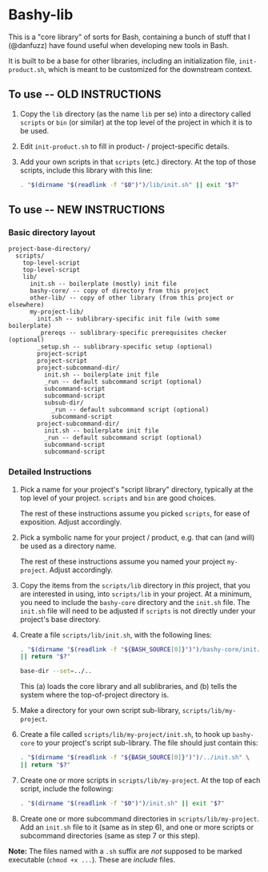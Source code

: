 Bashy-lib
=========

This is a "core library" of sorts for Bash, containing a bunch of stuff that
I (@danfuzz) have found useful when developing new tools in Bash.

It is built to be a base for other libraries, including an initialization file,
`init-product.sh`, which is meant to be customized for the downstream context.

## To use -- OLD INSTRUCTIONS

1. Copy the `lib` directory (as the name `lib` per se) into a directory called
   `scripts` or `bin` (or similar) at the top level of the project in which it
   is to be used.

2. Edit `init-product.sh` to fill in product- / project-specific details.

3. Add your own scripts in that `scripts` (etc.) directory. At the top of those
   scripts, include this library with this line:

   ```bash
   . "$(dirname "$(readlink -f "$0")")/lib/init.sh" || exit "$?"
   ```

## To use -- NEW INSTRUCTIONS

### Basic directory layout

```
project-base-directory/
  scripts/
    top-level-script
    top-level-script
    lib/
      init.sh -- boilerplate (mostly) init file
      bashy-core/ -- copy of directory from this project
      other-lib/ -- copy of other library (from this project or elsewhere)
      my-project-lib/
        init.sh -- sublibrary-specific init file (with some boilerplate)
        _prereqs -- sublibrary-specific prerequisites checker (optional)
        _setup.sh -- sublibrary-specific setup (optional)
        project-script
        project-script
        project-subcommand-dir/
          init.sh -- boilerplate init file
          _run -- default subcommand script (optional)
          subcommand-script
          subcommand-script
          subsub-dir/
            _run -- default subcommand script (optional)
            subcommand-script
        project-subcommand-dir/
          init.sh -- boilerplate init file
          _run -- default subcommand script (optional)
          subcommand-script
          subcommand-script
```

### Detailed Instructions

1. Pick a name for your project's "script library" directory, typically at the
   top level of your project. `scripts` and `bin` are good choices.

   The rest of these instructions assume you picked `scripts`, for ease of
   exposition. Adjust accordingly.

2. Pick a symbolic name for your project / product, e.g. that can (and will) be
   used as a directory name.

   The rest of these instructions assume you named your project `my-project`.
   Adjust accordingly.

3. Copy the items from the `scripts/lib` directory in _this_ project, that you
   are interested in using, into `scripts/lib` in your project. At a minimum,
   you need to include the `bashy-core` directory and the `init.sh` file. The
   `init.sh` file will need to be adjusted if `scripts` is not directly under
   your project's base directory.

4. Create a file `scripts/lib/init.sh`, with the following lines:

   ```bash
   . "$(dirname "$(readlink -f "${BASH_SOURCE[0]}")")/bashy-core/init.sh" \
   || return "$?"

   base-dir --set=../..
   ```

   This (a) loads the core library and all sublibraries, and (b) tells the
   system where the top-of-project directory is.

5. Make a directory for your own script sub-library, `scripts/lib/my-project`.

6. Create a file called `scripts/lib/my-project/init.sh`, to hook up
   `bashy-core` to your project's script sub-library. The file should just
   contain this:

   ```bash
   . "$(dirname "$(readlink -f "${BASH_SOURCE[0]}")")/../init.sh" \
   || return "$?"
   ```

7. Create one or more scripts in `scripts/lib/my-project`. At the top of each
   script, include the following:

   ```bash
   . "$(dirname "$(readlink -f "$0")")/init.sh" || exit "$?"
   ```

8. Create one or more subcommand directories in `scripts/lib/my-project`. Add
   an `init.sh` file to it (same as in step 6), and one or more scripts or
   subcommand directories (same as step 7 or this step).

**Note:** The files named with a `.sh` suffix are _not_ supposed to be marked
executable (`chmod +x ...`). These are _include_ files.
